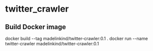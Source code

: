 # twitter_crawler

## Build Docker image

docker build --tag madelinkind/twitter-crawler:0.1 .
docker run --name twitter-crawler madelinkind/twitter-crawler:0.1